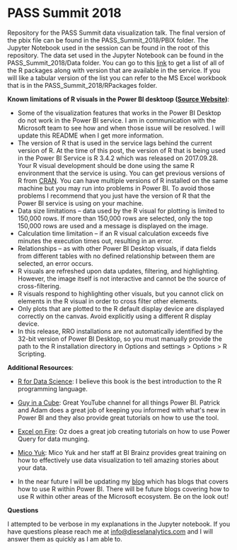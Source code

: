 # PASS Summit 2018
Repository for the PASS Summit data visualization talk. The final version of the pbix file can be found in the PASS_Summit_2018/PBIX folder. The Jupyter Notebook used in the session can be found in the root of this repository. The data set used in the Jupyter Notebook can be found in the PASS_Summit_2018/Data folder. You can go to this [link](https://docs.microsoft.com/en-us/power-bi/service-r-packages-support) to get a list of all of the R packages along with version that are available in the service. If you will like a tabular version of the list you can refer to the MS Excel workbook that is in the PASS_Summit_2018/RPackages folder. 

**Known limitations of R visuals in the Power BI desktoop ([Source Website](https://docs.microsoft.com/en-us/power-bi/desktop-r-visuals))**:

- Some of the visualization features that works in the Power BI Desktop do not work in the Power BI service. I am in communication with the Microsoft team to see how and when those issue will be resolved. I will update this README when I get more information. 
- The version of R that is used in the service lags behind the current version of R. At the time of this post, the version of R that is being used in the Power BI Service is R 3.4.2 which was released on 2017.09.28. Your R visual development should be done using the same R environment that the service is using. You can get previous versions of R from [CRAN](https://cran.r-project.org/bin/windows/base/old/). You can have multiple versions of R installed on the same machine but you may run into problems in Power BI. To avoid those problems I recommend that you just have the version of R that the Power BI service is using on your machine.
- Data size limitations – data used by the R visual for plotting is limited to 150,000 rows. If more than 150,000 rows are selected, only the top 150,000 rows are used and a message is displayed on the image.
- Calculation time limitation – if an R visual calculation exceeds five minutes the execution times out, resulting in an error.
- Relationships – as with other Power BI Desktop visuals, if data fields from different tables with no defined relationship between them are selected, an error occurs.
- R visuals are refreshed upon data updates, filtering, and highlighting. However, the image itself is not interactive and cannot be the source of cross-filtering.
- R visuals respond to highlighting other visuals, but you cannot click on elements in the R visual in order to cross filter other elements.
- Only plots that are plotted to the R default display device are displayed correctly on the canvas. Avoid explicitly using a different R display device.
- In this release, RRO installations are not automatically identified by the 32-bit version of Power BI Desktop, so you must manually provide the path to the R installation directory in Options and settings > Options > R Scripting.

**Additional Resources**:

- [R for Data Science](http://r4ds.had.co.nz/): I believe this book is the best introduction to the R programming language.

- [Guy in a Cube](https://guyinacube.com/): Great YouTube channel for all things Power BI. Patrick and Adam does a great job of keeping you informed with what's new in Power BI and they also provide great tutorials on how to use the tool.

- [Excel on Fire](https://www.youtube.com/channel/UCZgOVykPoRbSZQfY9YysiRQ):  Oz does a great job creating tutorials on how to use Power Query for data munging.

- [Mico Yuk](http://bibrainz.com/aof/author/micoyuk/): Mico Yuk and her staff at BI Brainz provides great training on how to effectively use data visualization to tell amazing stories about your data.

- In the near future I will be updating my [blog](https://dieselanalytics.com/) which has blogs that covers how to use R within Power BI. There will be future blogs covering how to use R within other areas of the Microsoft ecosystem. Be on the look out!

**Questions**

I attempted to be verbose in my explanations in the Jupyter notebook. If you have questions please reach me at info@dieselanalytics.com and I will answer them as quickly as I am able to.
